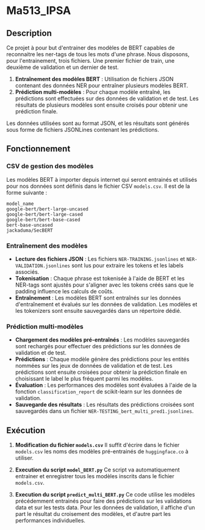 # Ma513_IPSA

## Description
Ce projet à pour but d'entrainer des modèles de BERT capables de reconnaitre les ner-tags de tous les mots d'une phrase. Nous disposons, pour l'entrainement, trois fichiers. Une premier fichier de train, une deuxième de validation et un dernier de test.

1. **Entraînement des modèles BERT** : Utilisation de fichiers JSON contenant des données NER pour entraîner plusieurs modèles BERT.
2. **Prédiction multi-modèles** : Pour chaque modèle entraîné, les prédictions sont effectuées sur des données de validation et de test. Les résultats de plusieurs modèles sont ensuite croisés pour obtenir une prédiction finale.

Les données utilisées sont au format JSON, et les résultats sont générés sous forme de fichiers JSONLines contenant les prédictions.

## Fonctionnement

### CSV de gestion des modèles
Les modèles BERT à importer depuis internet qui seront entrainés et utilisés pour nos données sont définis dans le fichier CSV `models.csv`. Il est de la forme suivante : 

```csv
model_name
google-bert/bert-large-uncased
google-bert/bert-large-cased
google-bert/bert-base-cased
bert-base-uncased
jackaduma/SecBERT
```

### Entraînement des modèles
- **Lecture des fichiers JSON** : Les fichiers `NER-TRAINING.jsonlines` et `NER-VALIDATION.jsonlines` sont lus pour extraire les tokens et les labels associés.
- **Tokenisation** : Chaque phrase est tokenisée à l'aide de BERT et les NER-tags sont ajustés pour s'aligner avec les tokens créés sans que le padding influence les calculs de coûts.
- **Entraînement** : Les modèles BERT sont entraînés sur les données d'entraînement et évalués sur les données de validation. Les modèles et les tokenizers sont ensuite sauvegardés dans un répertoire dédié.

### Prédiction multi-modèles
- **Chargement des modèles pré-entraînés** : Les modèles sauvegardés sont rechargés pour effectuer des prédictions sur les données de validation et de test.
- **Prédictions** : Chaque modèle génère des prédictions pour les entités nommées sur les jeux de données de validation et de test. Les prédictions sont ensuite croisées pour obtenir la prédiction finale en choisissant le label le plus fréquent parmi les modèles.
- **Évaluation** : Les performances des modèles sont évaluées à l'aide de la fonction `classification_report` de scikit-learn sur les données de validation.
- **Sauvegarde des résultats** : Les résultats des prédictions croisées sont sauvegardés dans un fichier `NER-TESTING_bert_multi_pred1.jsonlines`.

## Exécution

1. **Modification du fichier `models.csv`**
Il suffit d'écrire dans le fichier `models.csv` les noms des modèles pré-entrainés de `huggingface.co` à utiliser.

2. **Execution du script `model_BERT.py`**
Ce script va automatiquement entrainer et enregistrer tous les modèles inscrits dans le fichier `models.csv`.

3. **Execution du script `predict_multi_BERT.py`**
Ce code utilise les modèles précédemment entrainés pour faire des prédictions sur les validations data et sur les tests data. Pour les données de validation, il affiche d'un part le résultat du croisement des modèles, et d'autre part les performances individuelles.